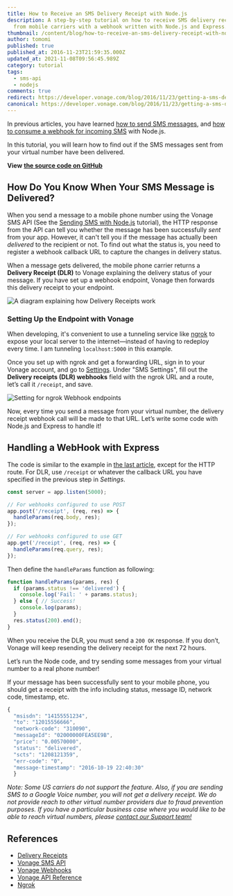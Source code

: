 ```yaml
---
title: How to Receive an SMS Delivery Receipt with Node.js
description: A step-by-step tutorial on how to receive SMS delivery receipts
  from mobile carriers with a webhook written with Node.js and Express.js
thumbnail: /content/blog/how-to-receive-an-sms-delivery-receipt-with-node-js/delievery-sms_node-js.png
author: tomomi
published: true
published_at: 2016-11-23T21:59:35.000Z
updated_at: 2021-11-08T09:56:45.989Z
category: tutorial
tags:
  - sms-api
  - nodejs
comments: true
redirect: https://developer.vonage.com/blog/2016/11/23/getting-a-sms-delivery-receipt-from-a-mobile-carrier-with-node-js-dr
canonical: https://developer.vonage.com/blog/2016/11/23/getting-a-sms-delivery-receipt-from-a-mobile-carrier-with-node-js-dr
---
```

In previous articles, you have learned [how to send SMS messages](https://learn.vonage.com/blog/2016/10/19/how-to-send-sms-messages-with-node-js-and-express-dr/), and [how to consume a webhook for incoming SMS](https://learn.vonage.com/blog/2016/10/27/receive-sms-messages-node-js-express-dr/) with Node.js.  

In this tutorial, you will learn how to find out if the SMS messages sent from your virtual number have been delivered.

**View** **[the source code on GitHub](https://github.com/Vonage/vonage-node-code-snippets/blob/master/sms/dlr-express.js)**

## How Do You Know When Your SMS Message is Delivered?

When you send a message to a mobile phone number using the Vonage SMS API (See the [Sending SMS with Node.js](https://learn.vonage.com/blog/2016/10/19/how-to-send-sms-messages-with-node-js-and-express-dr/) tutorial), the HTTP response from the API can tell you whether the message has been successfully *sent* from your app. However, it can't tell you if the message has actually been *delivered* to the recipient or not. To find out what the status is, you need to register a webhook callback URL to capture the changes in delivery status.

When a message gets delivered, the mobile phone carrier returns a **Delivery Receipt (DLR)** to Vonage  explaining the delivery status of your message. If you have set up a webhook endpoint, Vonage then forwards this delivery receipt to your endpoint.

![A diagram explaining how Delivery Receipts work](/content/blog/how-to-receive-an-sms-delivery-receipt-with-node-js/diagram-dlr-vonage.png "A diagram explaining how Delivery Receipts work")

### Setting Up the Endpoint with Vonage

When developing, it's convenient to use a tunneling service like [ngrok](https://ngrok.com/) to expose your local server to the internet—instead of having to redeploy every time. I am tunneling `localhost:5000` in this example.

Once you set up with ngrok and get a forwarding URL, sign in to your Vonage account, and go to [Settings](https://dashboard.nexmo.com/settings). Under "SMS Settings", fill out the **Delivery receipts (DLR) webhooks** field with the ngrok URL and a route, let’s call it `/receipt`, and save.

![Setting for ngrok Webhook endpoints](/content/blog/how-to-receive-an-sms-delivery-receipt-with-node-js/webhook-delivery-endpoint.png "Setting for ngrok Webhook endpoints")

Now, every time you send a message from your virtual number, the delivery receipt webhook call will be made to that URL. Let’s write some code with Node.js and Express to handle it!

## Handling a WebHook with Express

The code is similar to the example in [the last article](https://learn.vonage.com/blog/2016/10/27/receive-sms-messages-node-js-express-dr/), except for the HTTP route. For DLR, use `/receipt` or whatever the callback URL you have specified in the previous step in *Settings*.

```javascript
const server = app.listen(5000);

// For webhooks configured to use POST
app.post('/receipt', (req, res) => {
  handleParams(req.body, res);
});

// For webhooks configured to use GET
app.get('/receipt', (req, res) => {
  handleParams(req.query, res);
});
```

Then define the `handleParams` function as following:

```javascript
function handleParams(params, res) {
  if (params.status !== 'delivered') {
    console.log('Fail: ' + params.status);
  } else { // Success!
    console.log(params);
  }
  res.status(200).end();
}
```

When you receive the DLR, you must send a `200 OK` response. If you don’t, Vonage will keep resending the delivery receipt for the next 72 hours.

Let’s run the Node code, and try sending some messages from your virtual number to a real phone number! 

If your message has been successfully sent to your mobile phone, you should get a receipt with the info including status, message ID, network code, timestamp, etc.

```javascript
{
  "msisdn": "14155551234",
  "to": "12015556666",
  "network-code": "310090",
  "messageId": "02000000FEA5EE9B",
  "price": "0.00570000",
  "status": "delivered",
  "scts": "1208121359",
  "err-code": "0",
  "message-timestamp": "2016-10-19 22:40:30"
  }
```

*Note: Some US carriers do not support the feature. Also, if you are sending SMS to a Google Voice number, you will not get a delivery receipt. We do not provide reach to other virtual number providers due to fraud prevention purposes. If you have a particular business case where you would like to be able to reach virtual numbers, please [contact our Support team!](https://www.vonage.com/communications-apis/campaigns/contact-us/)*

## References

* [Delivery Receipts](https://developer.vonage.com/messaging/sms/guides/delivery-receipts)
* [Vonage SMS API](https://developer.vonage.com/messaging/sms/overview)
* [Vonage Webhooks](https://developer.vonage.com/concepts/guides/webhooks)
* [Vonage API Reference](https://developer.vonage.com/api/sms?theme=dark#delivery-receipt)
* [Ngrok](https://ngrok.com/)